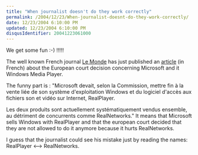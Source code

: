 ```yaml
---
title: "When journalist doesn't do they work correctly"
permalink: /2004/12/23/When-journalist-doesnt-do-they-work-correctly/
date: 12/23/2004 6:10:00 PM
updated: 12/23/2004 6:10:00 PM
disqusIdentifier: 20041223061000
---
```

We get some fun :-) !!!!!

The well known French journal [Le Monde](http://www.lemonde.fr/) has just published an [article](http://www.lemonde.fr/web/article/0,1-0@2-3234,36-391724,0.html) (in French) about the European court decision concerning Microsoft and it Windows Media Player.
<!-- more -->

The funny part is : "Microsoft devait, selon la Commission, mettre fin à la vente liée de son système d'exploitation Windows et du logiciel d'accès aux fichiers son et vidéo sur Internet, RealPlayer. 

Les deux produits sont actuellement systématiquement vendus ensemble, au détriment de concurrents comme RealNetworks." It means that Microsoft sells Windows with RealPlayer and that the european court decided that they are not allowed to do it anymore because it hurts RealNetworks.

I guess that the journalist could see his mistake just by reading the names: RealPlayer <--> RealNetworks.
